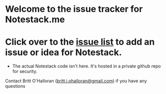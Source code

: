 # Welcome to the issue tracker for Notestack.me
# Click over to the [issue list](https://github.com/brittohalloran/notestack/issues) to add an issue or idea for Notestack.
- The actual Notestack code isn't here. It's hosted in a private github repo for security.

Contact Britt O'Halloran ([britt.j.ohalloran@gmail.com](mailto:britt.j.ohalloran@gmail.com)) if you have any questions